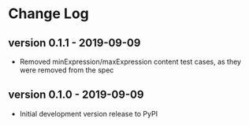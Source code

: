 # Change Log

## version 0.1.1 - 2019-09-09

* Removed minExpression/maxExpression content test cases, as they were removed from the spec

## version 0.1.0 - 2019-09-09

* Initial development version release to PyPI

